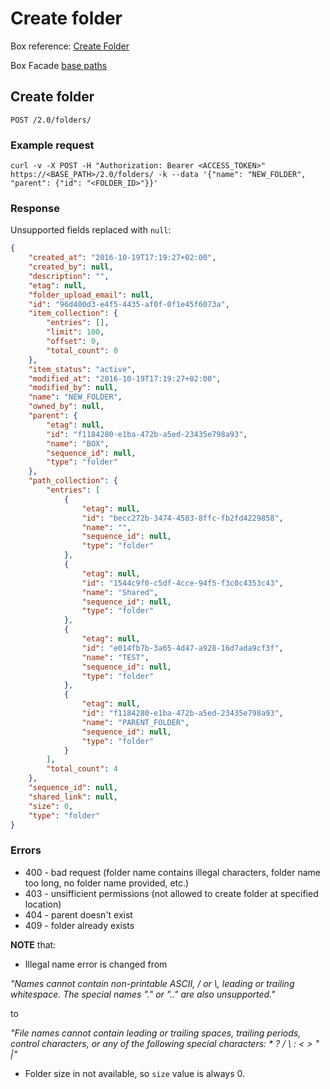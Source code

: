# Create folder

Box reference: [Create Folder](https://docs.box.com/reference#create-a-new-folder)

Box Facade [base paths](BoxFacadeBasePaths.md)

## Create folder

`POST /2.0/folders/`

### Example request

`curl -v -X POST -H "Authorization: Bearer <ACCESS_TOKEN>" https://<BASE_PATH>/2.0/folders/ -k --data '{"name": "NEW_FOLDER", "parent": {"id": "<FOLDER_ID>"}}'`

### Response

Unsupported fields replaced with `null`:

```json
{
    "created_at": "2016-10-19T17:19:27+02:00",
    "created_by": null,
    "description": "",
    "etag": null,
    "folder_upload_email": null,
    "id": "96d400d3-e4f5-4435-af0f-0f1e45f6073a",
    "item_collection": {
        "entries": [],
        "limit": 100,
        "offset": 0,
        "total_count": 0
    },
    "item_status": "active",
    "modified_at": "2016-10-19T17:19:27+02:00",
    "modified_by": null,
    "name": "NEW_FOLDER",
    "owned_by": null,
    "parent": {
        "etag": null,
        "id": "f1184280-e1ba-472b-a5ed-23435e798a93",
        "name": "BOX",
        "sequence_id": null,
        "type": "folder"
    },
    "path_collection": {
        "entries": [
            {
                "etag": null,
                "id": "becc272b-3474-4583-8ffc-fb2fd4229858",
                "name": "",
                "sequence_id": null,
                "type": "folder"
            },
            {
                "etag": null,
                "id": "1544c9f0-c5df-4cce-94f5-f3c0c4353c43",
                "name": "Shared",
                "sequence_id": null,
                "type": "folder"
            },
            {
                "etag": null,
                "id": "e014fb7b-3a65-4d47-a928-16d7ada9cf3f",
                "name": "TEST",
                "sequence_id": null,
                "type": "folder"
            },
            {
                "etag": null,
                "id": "f1184280-e1ba-472b-a5ed-23435e798a93",
                "name": "PARENT_FOLDER",
                "sequence_id": null,
                "type": "folder"
            }
        ],
        "total_count": 4
    },
    "sequence_id": null,
    "shared_link": null,
    "size": 0,
    "type": "folder"
}
```

### Errors

* 400 - bad request (folder name contains illegal characters, folder name too long, no folder name provided, etc.)
* 403 - unsifficient permissions (not allowed to create folder at specified location)
* 404 - parent doesn't exist
* 409 - folder already exists

**NOTE** that:

* Illegal name error is changed from

*"Names cannot contain non-printable ASCII, / or \\, leading or trailing whitespace. The special names \".\" or \"..\" are also unsupported."*

to

*"File names cannot contain leading or trailing spaces, trailing periods, control characters, or any of the following special characters: * ? / \\ : < > \" |"*

* Folder size in not available, so `size` value is always 0.
